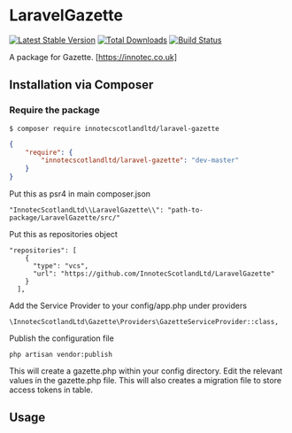# LaravelGazette
[![Latest Stable Version]()](https://innotec.co.uk)
[![Total Downloads]()]()
[![Build Status]()]()

A package for Gazette. [https://innotec.co.uk]
## Installation via Composer

### Require the package

```
$ composer require innotecscotlandltd/laravel-gazette
```
```json
{
    "require": {
        "innotecscotlandltd/laravel-gazette": "dev-master"
    }
}
```
Put this as psr4 in main composer.json
```
"InnotecScotlandLtd\\LaravelGazette\\": "path-to-package/LaravelGazette/src/"
```
Put this as repositories object
```
"repositories": [
    {
      "type": "vcs",
      "url": "https://github.com/InnotecScotlandLtd/LaravelGazette"
    }
  ],
```
Add the Service Provider to your config/app.php under providers

```
\InnotecScotlandLtd\Gazette\Providers\GazetteServiceProvider::class,
```

Publish the configuration file
```
php artisan vendor:publish
```
This will create a gazette.php within your config directory. Edit the relevant values in the gazette.php file.
This will also creates a migration file to store access tokens in table. 

## Usage
